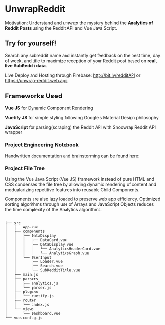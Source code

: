 # UnwrapReddit
Motivation: Understand and _unwrap_ the mystery behind the **Analytics of Reddit Posts** using the Reddit API and Vue Java Script.

## Try for yourself! 
Search any subreddit name and instantly get feedback on the best time, day of week, and title to maximize reception of your Reddit post based on **real, live SubReddit data**.

Live Deploy and Hosting through Firebase: http://bit.ly/redditAPI or https://unwrap-reddit.web.app

## Frameworks Used
**Vue JS** for Dynamic Component Rendering

**Vuetify JS** for simple styling following Google's Material Design philosophy

**JavaScript** for parsing(scraping) the Reddit API with Snoowrap Reddit API wrapper

### Project Engineering Notebook
Handwritten documentation and brainstorming can be found here: 

### Project File Tree
Using the Vue Java Script (Vue JS) framework instead of pure HTML and CSS condenses the file tree by allowing dynamic rendering of content and modualarizing repetitive features into reusable Child Components.

Components are also lazy loaded to preserve web app efficiency. Optimized sorting algorithms through use of Arrays and JavaScript Objects reduces the time complexity of the Analytics algorithms.
```

├── src
│   ├── App.vue
│   ├── components
│   │   ├── DataDisplay
│   │   │   ├── DataCard.vue
│   │   │   ├── DataDisplay.vue
│   │   │   │   └── AnalyticsHeaderCard.vue
│   │   │   │   └── AnalyticsGraph.vue
│   │   └── UserInput
│   │       ├── Loader.vue
│   │       ├── Search.vue
│   │       └── SubRedditTitle.vue
│   ├── main.js
│   ├── parsers
│   │   ├── analytics.js
│   │   └── parser.js
│   ├── plugins
│   │   └── vuetify.js
│   ├── router
│   │   └── index.js
│   └── views
│       └── Dashboard.vue
└── vue.config.js
```
